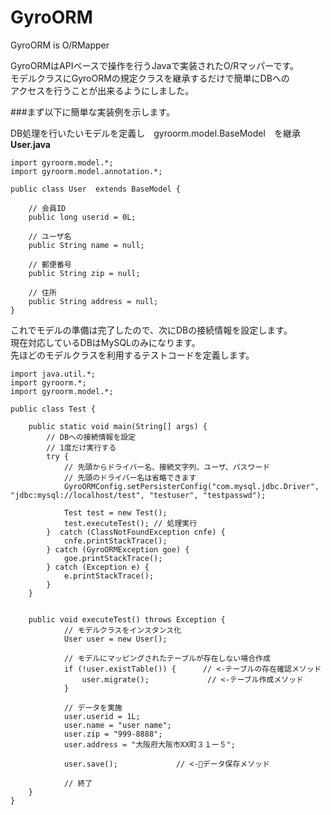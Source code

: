 # GyroORM
GyroORM is O/RMapper  
 
GyroORMはAPIベースで操作を行うJavaで実装されたO/Rマッパーです。  
モデルクラスにGyroORMの規定クラスを継承するだけで簡単にDBへの  
アクセスを行うことが出来るようにしました。  
  
###まず以下に簡単な実装例を示します。  

DB処理を行いたいモデルを定義し　gyroorm.model.BaseModel　を継承
**User.java**
````
import gyroorm.model.*;
import gyroorm.model.annotation.*;

public class User  extends BaseModel {

	// 会員ID
	public long userid = 0L;
	
	// ユーザ名
	public String name = null;

	// 郵便番号
	public String zip = null;

	// 住所
	public String address = null;
}
````
  
これでモデルの準備は完了したので、次にDBの接続情報を設定します。  
現在対応しているDBはMySQLのみになります。  
先ほどのモデルクラスを利用するテストコードを定義します。  
````
import java.util.*;
import gyroorm.*;
import gyroorm.model.*;

public class Test {

	public static void main(String[] args) {
		// DBへの接続情報を設定
		// 1度だけ実行する
		try {
			// 先頭からドライバー名、接続文字列、ユーザ、パスワード
			// 先頭のドライバー名は省略できます
			GyroORMConfig.setPersisterConfig("com.mysql.jdbc.Driver", "jdbc:mysql://localhost/test", "testuser", "testpasswd");

			Test test = new Test();
			test.executeTest(); // 処理実行
		}  catch (ClassNotFoundException cnfe) {
			cnfe.printStackTrace();
		} catch (GyroORMException goe) {
			goe.printStackTrace();
		} catch (Exception e) {
			e.printStackTrace();
		}
	}

	
	public void executeTest() throws Exception {
			// モデルクラスをインスタンス化
			User user = new User();

			// モデルにマッピングされたテーブルが存在しない場合作成
			if (!user.existTable()) {      // <-テーブルの存在確認メソッド
				user.migrate();             // <-テーブル作成メソッド
			}

			// データを実施
			user.userid = 1L;
			user.name = "user name";
			user.zip = "999-8888";			
			user.address = "大阪府大阪市XX町３１ー５";

			user.save();             // <-データ保存メソッド
			
			// 終了
	}
}
````






